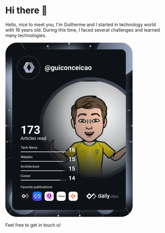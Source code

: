 # Hi there 👋

Hello, nice to meet you, I'm Guilherme and I started in technology world with 16 years old. During this time, I faced several challenges and learned many technologies.

<a href="https://app.daily.dev/guiconceicao"><img src="https://github.com/guilhermeconceicao/guilhermeconceicao/blob/main/devcard.svg" width="400" alt="Guilherme's Dev Card"/></a>

Feel free to get in touch o/
